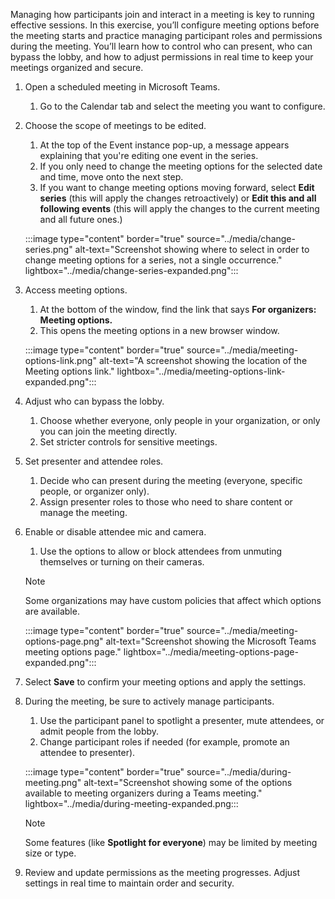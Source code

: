 Managing how participants join and interact in a meeting is key to running effective sessions. In this exercise, you’ll configure meeting options before the meeting starts and practice managing participant roles and permissions during the meeting. You’ll learn how to control who can present, who can bypass the lobby, and how to adjust permissions in real time to keep your meetings organized and secure.

1. Open a scheduled meeting in Microsoft Teams.
   1. Go to the Calendar tab and select the meeting you want to configure.

1. Choose the scope of meetings to be edited.
   1. At the top of the Event instance pop-up, a message appears explaining that you're editing one event in the series.
   1. If you only need to change the meeting options for the selected date and time, move onto the next step.
   1. If you want to change meeting options moving forward, select **Edit series** (this will apply the changes retroactively) or **Edit this and all following events** (this will apply the changes to the current meeting and all future ones.)

   :::image type="content" border="true" source="../media/change-series.png" alt-text="Screenshot showing where to select in order to change meeting options for a series, not a single occurrence." lightbox="../media/change-series-expanded.png":::

1. Access meeting options.
   1. At the bottom of the window, find the link that says **For organizers: Meeting options.**
   1. This opens the meeting options in a new browser window.

   :::image type="content" border="true" source="../media/meeting-options-link.png" alt-text="A screenshot showing the location of the Meeting options link." lightbox="../media/meeting-options-link-expanded.png":::

1. Adjust who can bypass the lobby.
   1. Choose whether everyone, only people in your organization, or only you can join the meeting directly.
   1. Set stricter controls for sensitive meetings.

1. Set presenter and attendee roles.
   1. Decide who can present during the meeting (everyone, specific people, or organizer only).
   1. Assign presenter roles to those who need to share content or manage the meeting.

1. Enable or disable attendee mic and camera.
   1. Use the options to allow or block attendees from unmuting themselves or turning on their cameras.

   >[!NOTE]
   >Some organizations may have custom policies that affect which options are available.

   :::image type="content" border="true" source="../media/meeting-options-page.png" alt-text="Screenshot showing the Microsoft Teams meeting options page." lightbox="../media/meeting-options-page-expanded.png":::

1. Select **Save** to confirm your meeting options and apply the settings.

1. During the meeting, be sure to actively manage participants.
   1. Use the participant panel to spotlight a presenter, mute attendees, or admit people from the lobby.
   1. Change participant roles if needed (for example, promote an attendee to presenter).

   :::image type="content" border="true" source="../media/during-meeting.png" alt-text="Screenshot showing some of the options available to meeting organizers during a Teams meeting." lightbox="../media/during-meeting-expanded.png:::

   >[!NOTE]
   > Some features (like **Spotlight for everyone**) may be limited by meeting size or type.

1. Review and update permissions as the meeting progresses. Adjust settings in real time to maintain order and security.
